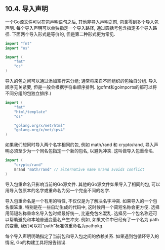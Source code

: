 ## 10.4. 导入声明

一个Go源文件可以在包声明语句之后, 其他非导入声明之前, 包含零到多个导入包声明. 每个导入声明可以单独指定一个导入路径, 通过圆括号包含指定多个导入路径. 下面两个导入形式是等价的, 但是第二种形式更为常见.

```Go
import "fmt"
import "os"

import (
	"fmt"
	"os"
)
```

导入的包之间可以通过添加空行来分组; 通常将来自不同组织的包独自分组. 导入顺序无关紧要, 但是一般会根据字符串顺序排列. (gofmt和goimports的都可以将不同分组的包独立排序.)

```Go
import (
	"fmt"
	"html/template"
	"os"

	"golang.org/x/net/html"
	"golang.org/x/net/ipv4"
)
```

如果我们想同时导入两个名字相同的包, 例如 math/rand 和 crypto/rand, 导入声明必须至少为一个同名包指定一个新的包名, 以避免冲突. 这叫做导入包重命名.

```Go
import (
	"crypto/rand"
	mrand "math/rand" // alternative name mrand avoids conflict
)
```

导入包重命名只影响当前的Go源文件. 其他的Go源文件如果导入了相同的包, 可以用导入包原本的名字或重命名为另一个完全不同的名字.

导入包重命名是一个有用的特性, 不仅仅是为了解决名字冲突. 如果导入的一个包名很笨重, 特别是在一些自动生成的代码中, 这时候用一个简短名称会更方便. 选择用简短名称重命名导入包时候最好统一, 比避免包名混乱. 选择另一个包名称还可以帮助避免和本地普通变量名产生冲突. 例如, 如果文件中已经有了一个名为 path 的变量, 我们可以将"path"标准包重命名为pathpkg.

每个导入声明明确指定了当前包和导入包之间的依赖关系. 如果遇到包循环导入的情况, Go的构建工具将报告错误.
